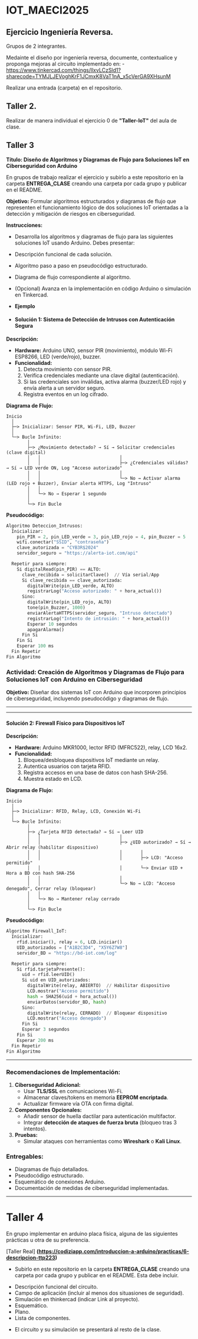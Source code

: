 # IOT_MAECI2025


## Ejercicio Ingeniería Reversa.
Grupos de 2 integrantes. 

Medainte el diseño por ingeniería reversa, documente, contextualice y proponga mejoras al circuito implementado en:
-https://www.tinkercad.com/things/llxvLCzSld1?sharecode=TYMJLJEVoghKrF1JCmxK8VaT1nA_x5cVerGA9XHsunM

Realizar una entrada (carpeta)  en el repositorio.


## Taller 2.

Realizar de manera individual el ejercicio 0 de **"Taller-IoT"**  del aula de clase.

## Taller 3

**Título: Diseño de Algoritmos y Diagramas de Flujo para Soluciones IoT en Ciberseguridad con Arduino**

En grupos de trabajo realizar el ejercicio y subirlo a este repositorio en la carpeta **ENTREGA_CLASE** creando una carpeta por cada grupo y publicar en el README. 

**Objetivo:** Formular algoritmos estructurados y diagramas de flujo que representen el funcionamiento lógico de dos soluciones IoT orientadas a la detección y mitigación de riesgos en ciberseguridad.

**Instrucciones:**

- Desarrolla los algoritmos y diagramas de flujo para las siguientes soluciones IoT usando Arduino. Debes presentar:

- Descripción funcional de cada solución.

- Algoritmo paso a paso en pseudocódigo estructurado.

- Diagrama de flujo correspondiente al algoritmo.

- (Opcional) Avanza en la implementación en código Arduino o simulación en Tinkercad.

- **Ejemplo**

- #### **Solución 1: Sistema de Detección de Intrusos con Autenticación Segura**  
**Descripción:**  
- **Hardware:** Arduino UNO, sensor PIR (movimiento), módulo Wi-Fi ESP8266, LED (verde/rojo), buzzer.  
- **Funcionalidad:**  
  1. Detecta movimiento con sensor PIR.  
  2. Verifica credenciales mediante una clave digital (autenticación).  
  3. Si las credenciales son inválidas, activa alarma (buzzer/LED rojo) y envía alerta a un servidor seguro.  
  4. Registra eventos en un log cifrado.  

**Diagrama de Flujo:**  
```  
Inicio  
  │  
  ├─> Inicializar: Sensor PIR, Wi-Fi, LED, Buzzer  
  │  
  └─> Bucle Infinito:  
        │  
        ├─> ¿Movimiento detectado? → Sí → Solicitar credenciales (clave digital)  
        │   │                              │  
        │   │                              ├─> ¿Credenciales válidas? → Sí → LED verde ON, Log "Acceso autorizado"  
        │   │                              │  
        │   │                              └─> No → Activar alarma (LED rojo + Buzzer), Enviar alerta HTTPS, Log "Intruso"  
        │   │  
        │   └─> No → Esperar 1 segundo  
        │  
        └─> Fin Bucle  
```  

**Pseudocódigo:**  
```python  
Algoritmo Deteccion_Intrusos:  
  Inicializar:  
    pin_PIR = 2, pin_LED_verde = 3, pin_LED_rojo = 4, pin_Buzzer = 5  
    wifi.conectar("SSID", "contraseña")  
    clave_autorizada = "CYB3R$2024"  
    servidor_seguro = "https://alerta-iot.com/api"  

  Repetir para siempre:  
    Si digitalRead(pin_PIR) == ALTO:  
      clave_recibida = solicitarClave()  // Vía serial/App  
      Si clave_recibida == clave_autorizada:  
        digitalWrite(pin_LED_verde, ALTO)  
        registrarLog("Acceso autorizado: " + hora_actual())  
      Sino:  
        digitalWrite(pin_LED_rojo, ALTO)  
        tone(pin_Buzzer, 1000)  
        enviarAlertaHTTPS(servidor_seguro, "Intruso detectado")  
        registrarLog("Intento de intrusión: " + hora_actual())  
        Esperar 10 segundos  
        apagarAlarma()  
      Fin Si  
    Fin Si  
    Esperar 100 ms  
  Fin Repetir  
Fin Algoritmo  
```  


### Actividad: Creación de Algoritmos y Diagramas de Flujo para Soluciones IoT con Arduino en Ciberseguridad  
**Objetivo:** Diseñar dos sistemas IoT con Arduino que incorporen principios de ciberseguridad, incluyendo pseudocódigo y diagramas de flujo.  

---

---

#### **Solución 2: Firewall Físico para Dispositivos IoT**  
**Descripción:**  
- **Hardware:** Arduino MKR1000, lector RFID (MFRC522), relay, LCD 16x2.  
- **Funcionalidad:**  
  1. Bloquea/desbloquea dispositivos IoT mediante un relay.  
  2. Autentica usuarios con tarjeta RFID.  
  3. Registra accesos en una base de datos con hash SHA-256.  
  4. Muestra estado en LCD.  

**Diagrama de Flujo:**  
```  
Inicio  
  │  
  ├─> Inicializar: RFID, Relay, LCD, Conexión Wi-Fi  
  │  
  └─> Bucle Infinito:  
        │  
        ├─> ¿Tarjeta RFID detectada? → Sí → Leer UID  
        │   │                              │  
        │   │                              ├─> ¿UID autorizado? → Sí → Abrir relay (habilitar dispositivo)  
        │   │                              │       │  
        │   │                              │       ├─> LCD: "Acceso permitido"  
        │   │                              │       └─> Enviar UID + Hora a BD con hash SHA-256  
        │   │                              │  
        │   │                              └─> No → LCD: "Acceso denegado", Cerrar relay (bloquear)  
        │   │  
        │   └─> No → Mantener relay cerrado  
        │  
        └─> Fin Bucle  
```  

**Pseudocódigo:**  
```python  
Algoritmo Firewall_IoT:  
  Inicializar:  
    rfid.iniciar(), relay = 6, LCD.iniciar()  
    UID_autorizados = ["A1B2C3D4", "X5Y6Z7W8"]  
    servidor_BD = "https://bd-iot.com/log"  

  Repetir para siempre:  
    Si rfid.tarjetaPresente():  
      uid = rfid.leerUID()  
      Si uid en UID_autorizados:  
        digitalWrite(relay, ABIERTO)  // Habilitar dispositivo  
        LCD.mostrar("Acceso permitido")  
        hash = SHA256(uid + hora_actual())  
        enviarDatos(servidor_BD, hash)  
      Sino:  
        digitalWrite(relay, CERRADO)  // Bloquear dispositivo  
        LCD.mostrar("Acceso denegado")  
      Fin Si  
      Esperar 3 segundos  
    Fin Si  
    Esperar 200 ms  
  Fin Repetir  
Fin Algoritmo  
```  

---

### **Recomendaciones de Implementación:**  
1. **Ciberseguridad Adicional:**  
   - Usar **TLS/SSL** en comunicaciones Wi-Fi.  
   - Almacenar claves/tokens en memoria **EEPROM encriptada**.  
   - Actualizar firmware vía OTA con firma digital.  
2. **Componentes Opcionales:**  
   - Añadir sensor de huella dactilar para autenticación multifactor.  
   - Integrar **detección de ataques de fuerza bruta** (bloqueo tras 3 intentos).  
3. **Pruebas:**  
   - Simular ataques con herramientas como **Wireshark** o **Kali Linux**.  

### **Entregables:**  
- Diagramas de flujo detallados.  
- Pseudocódigo estructurado.  
- Esquemático de conexiones Arduino.  
- Documentación de medidas de ciberseguridad implementadas.

---

# Taller 4

En grupo implementar en arduino placa física, alguna de las siguientes prácticas u otra de su preferencia.

[Taller Real] **(https://codiziapp.com/introduccion-a-arduino/practicas/6-descripcion-ttp223)**

* Subirlo en este repositorio en la carpeta **ENTREGA_CLASE** creando una carpeta por cada grupo y publicar en el README. Esta debe incluir.

- Descripción funcional del circuito.
- Campo de aplicación (incluir al menos dos situasiones de seguridad).
- Simulación en thinkercad (indicar Link al proyecto).
- Esquemático.
- Plano.
- Lista de componentes.
* El circuito y su simulación se presentará al resto de la clase.
